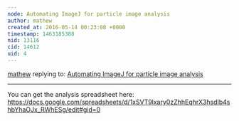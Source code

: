 ```yaml
---
node: Automating ImageJ for particle image analysis
author: mathew
created_at: 2016-05-14 00:23:08 +0000
timestamp: 1463185388
nid: 13116
cid: 14612
uid: 4
---
```




[mathew](../profile/mathew) replying to: [Automating ImageJ for particle image analysis](../notes/SimonPyle/05-13-2016/automating-imagej-for-particle-image-analysis)

----
You can get the analysis spreadsheet here:
https://docs.google.com/spreadsheets/d/1xSVT9lxary0zZhhEqhrX3hsdIb4shbYhaOJx_RWhESg/edit#gid=0